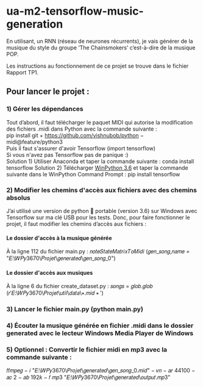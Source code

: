 # ua-m2-tensorflow-music-generation
En utilisant, un RNN (réseau de neurones récurrents), je vais générer de la musique du style du groupe ‘The Chainsmokers’ c’est-à-dire de la musique POP.  

Les instructions au fonctionnement de ce projet se trouve dans le fichier Rapport TP1.

## Pour lancer le projet :
### 1) Gérer les dépendances 
Tout d’abord, il faut télécharger le paquet MIDI qui autorise la modification des fichiers .midi dans Python avec la commande suivante :  
pip install git + https://github.com/vishnubob/python − midi@feature/python3  
Puis il faut s'assurer d'avoir Tensorflow (import tensorflow)  
Si vous n'avez pas Tensorflow pas de panique :)  
Solution 1) Utiliser Anaconda et taper la commande suivante : conda install tensorflow
Solution 2) Télécharger [WinPython 3.6](https://sourceforge.net/projects/winpython/files/WinPython_3.6/3.6.7.0/WinPython64-3.6.7.0Qt5.exe/download") et taper la commande suivante dans le WinPython Command Prompt : pip install tensorflow  

### 2) Modifier les chemins d'accès aux fichiers avec des chemins absolus
J’ai utilisé une version de python 🐍  portable (version 3.6) sur Windows avec Tensorflow sur ma clé USB pour les tests. Donc, pour faire fonctionner le projet, il faut modifier les chemins d’accès aux fichiers :

#### Le dossier d'accès à la musique générée
À la ligne 112 du fichier main.py :  𝑛𝑜𝑡𝑒𝑆𝑡𝑎𝑡𝑒𝑀𝑎𝑡𝑟𝑖𝑥𝑇𝑜𝑀𝑖𝑑𝑖 (𝑔𝑒𝑛_𝑠𝑜𝑛𝑔,𝑛𝑎𝑚𝑒 = "𝐸:\𝑊𝑃𝑦3670\𝑃𝑟𝑜𝑗𝑒𝑡\𝑔𝑒𝑛𝑒𝑟𝑎𝑡𝑒𝑑\𝑔𝑒𝑛_𝑠𝑜𝑛𝑔_0")
#### Le dossier d'accès aux musiques 
À la ligne 6 du fichier create_dataset.py : 𝑠𝑜𝑛𝑔𝑠 = 𝑔𝑙𝑜𝑏.𝑔𝑙𝑜𝑏 (𝑟′𝐸:\𝑊𝑃𝑦3670\𝑃𝑟𝑜𝑗𝑒𝑡\𝑢𝑡𝑖𝑙\𝑑𝑎𝑡𝑎\∗.𝑚𝑖𝑑 ∗ ′) 

### 3) Lancer le fichier main.py (python main.py)

### 4) Écouter la musique générée en fichier .midi dans le dossier generated avec le lecteur Windows Media Player de Windows

### 5) Optionnel : Convertir le fichier midi en mp3 avec la commande suivante :
𝑓𝑓𝑚𝑝𝑒𝑔 − 𝑖 "𝐸:\𝑊𝑃𝑦3670\𝑃𝑟𝑜𝑗𝑒𝑡\𝑔𝑒𝑛𝑒𝑟𝑎𝑡𝑒𝑑\𝑔𝑒𝑛_𝑠𝑜𝑛𝑔_0.𝑚𝑖𝑑" − 𝑣𝑛 − 𝑎𝑟 44100 − 𝑎𝑐 2 − 𝑎𝑏 192𝑘 − 𝑓 𝑚𝑝3 "𝐸:\𝑊𝑃𝑦3670\𝑃𝑟𝑜𝑗𝑒𝑡\𝑔𝑒𝑛𝑒𝑟𝑎𝑡𝑒𝑑\𝑜𝑢𝑡𝑝𝑢𝑡.𝑚𝑝3"
